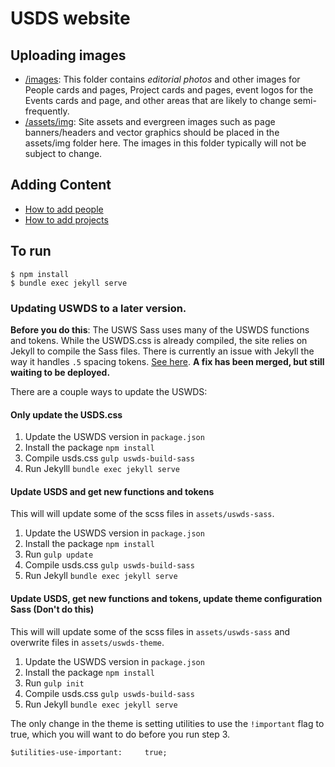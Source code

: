 # USDS website

## Uploading images
- [/images](https://github.com/usds/website/tree/master/images): This folder contains *editorial photos* and other images for People cards and pages, Project cards and pages, event logos for the Events cards and page, and other areas that are likely to change semi-frequently.
- [/assets/img](https://github.com/usds/website/tree/master/assets/img): Site assets and evergreen images such as page banners/headers and vector graphics should be placed in the assets/img folder here. The images in this folder typically will not be subject to change.

## Adding Content
* [How to add people](https://github.com/usds/website/wiki/Adding-People-(carousel-and-pages))
* [How to add projects](https://github.com/usds/website/wiki/Adding-projects-(carousel-and-pages))


## To run

```
$ npm install
$ bundle exec jekyll serve
```

### Updating USWDS to a later version.

**Before you do this**: The USWS Sass uses many of the USWDS functions and tokens. While the USWDS.css is already compiled, the site relies on Jekyll to compile the Sass files. There is currently an issue with Jekyll the way it handles `.5` spacing tokens. [See here](https://github.com/uswds/uswds-sandbox/issues/18). **A fix has been merged, but still waiting to be deployed.**

There are a couple ways to update the USWDS:

#### Only update the USDS.css

1. Update the USWDS version in `package.json`
2. Install the package `npm install`
2. Compile usds.css `gulp uswds-build-sass`
3. Run Jekylll `bundle exec jekyll serve`

#### Update USDS and get new functions and tokens

This will will update some of the scss files in `assets/uswds-sass`.

1. Update the USWDS version in `package.json`
2. Install the package `npm install`
3. Run `gulp update`
4. Compile usds.css `gulp uswds-build-sass`
5. Run Jekyll `bundle exec jekyll serve`


#### Update USDS, get new functions and tokens, update theme configuration Sass (Don't do this)

This will will update some of the scss files in `assets/uswds-sass` and overwrite files in `assets/uswds-theme`.

1. Update the USWDS version in `package.json`
2. Install the package `npm install`
3. Run `gulp init`
4. Compile usds.css `gulp uswds-build-sass`
5. Run Jekyll `bundle exec jekyll serve`

The only change in the theme is setting utilities to use the `!important` flag to true, which you will want to do before you run step 3.
```
$utilities-use-important:     true;
```